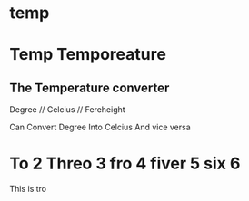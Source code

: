 # temp

<h1>Temp Temporeature</h1>
<h2>The Temperature  converter</h2>
<p>Degree // Celcius // Fereheight</p>
<p>Can Convert Degree Into Celcius And vice versa</p>
<h1>To  2 Threo 3 fro 4 fiver 5 six 6</h1>
<p>This is tro</p>

